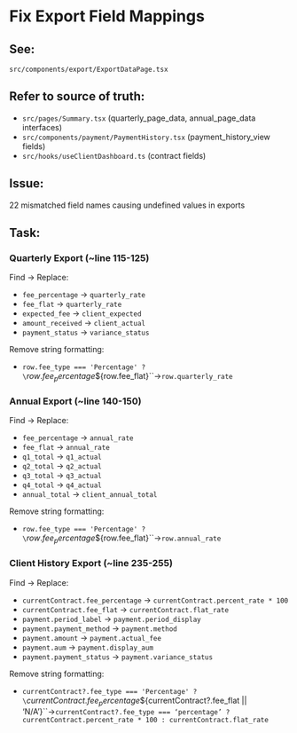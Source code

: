 # Fix Export Field Mappings

## See:

`src/components/export/ExportDataPage.tsx`

## Refer to source of truth:

- `src/pages/Summary.tsx` (quarterly_page_data, annual_page_data interfaces)
- `src/components/payment/PaymentHistory.tsx` (payment_history_view fields)
- `src/hooks/useClientDashboard.ts` (contract fields)

## Issue:

22 mismatched field names causing undefined values in exports

## Task:

### Quarterly Export (~line 115-125)

Find → Replace:

- `fee_percentage` → `quarterly_rate`
- `fee_flat` → `quarterly_rate`
- `expected_fee` → `client_expected`
- `amount_received` → `client_actual`
- `payment_status` → `variance_status`

Remove string formatting:

- `row.fee_type === 'Percentage' ? \`${row.fee_percentage}%` : `$${row.fee_flat}``→`row.quarterly_rate`

### Annual Export (~line 140-150)

Find → Replace:

- `fee_percentage` → `annual_rate`
- `fee_flat` → `annual_rate`
- `q1_total` → `q1_actual`
- `q2_total` → `q2_actual`
- `q3_total` → `q3_actual`
- `q4_total` → `q4_actual`
- `annual_total` → `client_annual_total`

Remove string formatting:

- `row.fee_type === 'Percentage' ? \`${row.fee_percentage}%` : `$${row.fee_flat}``→`row.annual_rate`

### Client History Export (~line 235-255)

Find → Replace:

- `currentContract.fee_percentage` → `currentContract.percent_rate * 100`
- `currentContract.fee_flat` → `currentContract.flat_rate`
- `payment.period_label` → `payment.period_display`
- `payment.payment_method` → `payment.method`
- `payment.amount` → `payment.actual_fee`
- `payment.aum` → `payment.display_aum`
- `payment.payment_status` → `payment.variance_status`

Remove string formatting:

- `currentContract?.fee_type === 'Percentage' ? \`${currentContract.fee_percentage}%` : `$${currentContract?.fee_flat || ‘N/A’}``→`currentContract?.fee_type === ‘percentage’ ? currentContract.percent_rate * 100 : currentContract.flat_rate`


